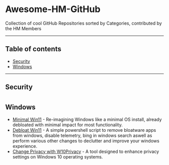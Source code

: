 # Awesome-HM-GitHub
Collection of cool GitHub Repositories sorted by Categories, contributed by the HM Members

--------------------

## Table of contents
- [Security](#security)
- [Windows](#windows)

--------------------

## Security
#

## Windows

- [Minimal Win11](https://github.com/LeDragoX/Win-Debloat-Tools) - Re-imagining Windows like a minimal OS install, already debloated with minimal impact for most functionality.
- [Debloat Win11](https://github.com/Raphire/Win11Debloat) - A simple powershell script to remove bloatware apps from windows, disable telemetry, bing in windows search aswell as perform various other changes to declutter and improve your windows experience.
- [Change Privacy with W10Privacy](https://www.w10privacy.de/) -  A tool designed to enhance privacy settings on Windows 10 operating systems.
